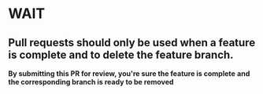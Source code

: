 # **WAIT**

## **Pull requests should only be used when a feature is complete and to delete the feature branch.**

__By submitting this PR for review, you're sure the feature is complete__
__and the corresponding branch is ready to be removed__
